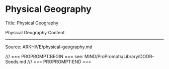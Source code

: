 # Physical Geography

Title: Physical Geography

Physical Geography Content

---
Source: ARKHIVE/physical-geography.md

/// === PROPROMPT:BEGIN ===
see: MIND/ProPrompts/Library/DOOR-Seeds.md
/// === PROPROMPT:END ===
